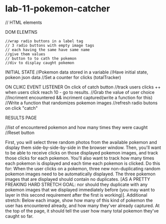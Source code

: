 # lab-11-pokemon-catcher

// HTML elements 

DOM ELEMTNS

    //wrap radio buttons in a label tag 
    // 3 radio buttons with empty image tags
    // each having the same have same name 
    //give them values 
    // button to to cath the pokemon
    //div to display caught pokemon
    

INITIAL STATE
    //Pokemon data stored in a variable
    //Have initial state, pokeon json data 
    //Set a counter for clicks (totalTracker)

ON CLIKC EVENT LISTENER 
On click of catch button 
//track users clicks ++ when users click reach 10 - go to results. 
//Grab the value of user choice
//Incriment encountered && incriment captured(write a function for this)
//Write a function that randomizes pokemon images
//refresh radio butons on click "catch"

RESULTS PAGE 

//list of encountered pokemon and how many times they were caught
//Reset button 




First, you will select three random photos from the available pokemon and display them side-by-side-by-side in the browser window.
Then, you'll want to be able to receive clicks on those displayed pokemon images, and track those clicks for each pokemon. You'll also want to track how many times each pokemon is displayed and each time each pokemon is clicked. Do this for:
When the user clicks on a pokemon, three new non-duplicating random 
 pokemon images need to be automatically displayed. The three pokemon images that are displayed should contain no duplicates.
[AS A PRETTY FREAKING HARD STRETCH GOAL: nor should they duplicate with any pokemon images that we displayed immediately before (you may want to layer in this second requirement after the first is working)].
Additional stretch: Below each image, show how many of this kind of pokemon the user has encountered already, and how many they'ver already captured.
At the top of the page, it should tell the user how many total pokemon they've caught so far.